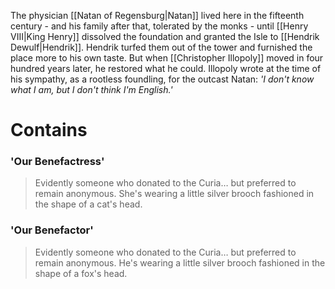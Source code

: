 The physician [[Natan of Regensburg|Natan]] lived here in the fifteenth century - and his family after that, tolerated by the monks - until [[Henry VIII|King Henry]] dissolved the foundation and granted the Isle to [[Hendrik Dewulf|Hendrik]]. Hendrik turfed them out of the tower and furnished the place more to his own taste. But when [[Christopher Illopoly]] moved in four hundred years later, he restored what he could. Illopoly wrote at the time of his sympathy, as a rootless foundling, for the outcast Natan: <i>'I don't know what I am, but I don't think I'm English.'</i>

# Contains
### 'Our Benefactress'
> Evidently someone who donated to the Curia… but preferred to remain anonymous.
> She's wearing a little silver brooch fashioned in the shape of a cat's head.
### 'Our Benefactor'
> Evidently someone who donated to the Curia… but preferred to remain anonymous.
> He's wearing a little silver brooch fashioned in the shape of a fox's head.